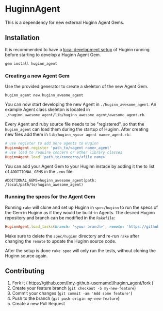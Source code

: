 # HuginnAgent

This is a dependency for new external Huginn Agent Gems.

## Installation

It is recommended to have a [local development setup](https://github.com/cantino/huginn#local-installation) of Huginn running before starting to develop a Huginn Agent Gem.

```shell
gem install huginn_agent
```

### Creating a new Agent Gem

Use the provided generator to create a skeleton of the new Agent Gem.

```shell
huginn_agent new huginn_aweome_agent
```

You can now start developing the new Agent in `./huginn_awesome_agent`. An example Agent class skeleton is located in `./huginn_awesome_agent/lib/huginn_awesome_agent/awesome_agent.rb`.

Every Agent and ruby source file needs to be "registered", so that the `huginn_agent` can load them during the startup of Huginn. After creating new files add them in `lib/huginn_<your agent name>_agent.rb`:

```ruby
# use register to add more agents to Huginn
HuginnAgent.register 'path_to/<agent name>_agent'
# use load to require concern or other library classes
HuginnAgent.load 'path_to/concerns/<file name>'
```

You can add your Agent Gem to your Huginn instace by adding it the to list of `ADDITIONAL_GEMS` in the `.env` file:

```
ADDITIONAL_GEMS=huginn_awesome_agent(path: /local/path/to/huginn_awesome_agent)
```

### Running the specs for the Agent Gem

Running `rake` will clone and set up Huginn in `spec/huginn` to run the specs of the Gem in Huginn as if they would be build-in Agents. The desired Huginn repository and branch can be modified in the `Rakefile`:

```ruby
HuginnAgent.load_tasks(branch: '<your branch>', remote: 'https://github.com/<github user>/huginn.git')
```

Make sure to delete the `spec/huginn` directory and re-run `rake` after changing the `remote` to update the Huginn source code.

After the setup is done `rake spec` will only run the tests, without cloning the Huginn source again.


## Contributing

1. Fork it ( https://github.com/[my-github-username]/huginn_agent/fork )
2. Create your feature branch (`git checkout -b my-new-feature`)
3. Commit your changes (`git commit -am 'Add some feature'`)
4. Push to the branch (`git push origin my-new-feature`)
5. Create a new Pull Request
